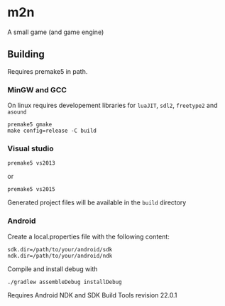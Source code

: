 # m2n
A small game (and game engine)

## Building

Requires premake5 in path.

### MinGW and GCC
On linux requires developement libraries for `luaJIT`, `sdl2`, `freetype2` and `asound`

    premake5 gmake
    make config=release -C build

### Visual studio
    
    premake5 vs2013

or

    premake5 vs2015

Generated project files will be available in the `build` directory

### Android
Create a local.properties file with the following content:

    sdk.dir=/path/to/your/android/sdk
    ndk.dir=/path/to/your/android/ndk

Compile and install debug with

    ./gradlew assembleDebug installDebug

Requires Android NDK and SDK Build Tools revision 22.0.1